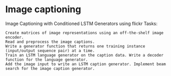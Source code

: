 # Image captioning
Image Captioning with Conditioned LSTM Generators using flickr
Tasks:
```
Create matrices of image representations using an off-the-shelf image encoder.
Read and preprocess the image captions.
Write a generator function that returns one training instance (input/output sequence pair) at a time.
Train an LSTM language generator on the caption data. Write a decoder function for the language generator.
Add the image input to write an LSTM caption generator. Implement beam search for the image caption generator.
```
